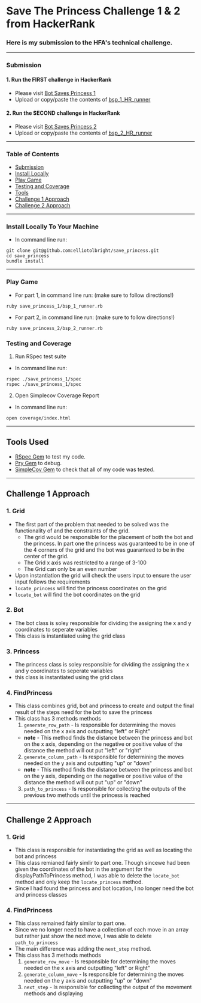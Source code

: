 # Save The Princess Challenge 1 & 2 from HackerRank
### Here is my submission to the HFA's technical challenge.

---
### Submission
#### 1. Run the **FIRST** challenge in HackerRank
  * Please visit [Bot Saves Princess 1](https://www.hackerrank.com/challenges/saveprincess/problem)
  * Upload or copy/paste the contents of [bsp_1_HR_runner](https://github.com/ElliotOlbright/save_princess/blob/main/bsp_1_HR_runner.rb)

#### 2. Run the **SECOND** challenge in HackerRank
  * Please visit [Bot Saves Princess 2](https://www.hackerrank.com/challenges/saveprincess2)
  * Upload or copy/paste the contents of [bsp_2_HR_runner](https://github.com/ElliotOlbright/save_princess/blob/main/bsp_2_HR_runner.rb)
---

### Table of Contents
- [Submission](#submission)
- [Install Locally](#install-locally-to-your-machine)
- [Play Game](#play-game)
- [Testing and Coverage](#testing-and-coverage)
- [Tools](#tools-used)
- [Challenge 1 Approach](#challenge-1-approach)
- [Challenge 2 Approach](#challenge-2-approach)

---

### Install Locally To Your Machine
  * In command line run:
```
git clone git@github.com:elliotolbright/save_princess.git
cd save_princess
bundle install
```
---
### Play Game
  * For part 1, in command line run: (make sure to follow directions!)
```
ruby save_princess_1/bsp_1_runner.rb
```
  * For part 2, in command line run: (make sure to follow directions!)
```
ruby save_princess_2/bsp_2_runner.rb
```


### Testing and Coverage
1. Run RSpec test suite
  * In command line run:
```
rspec ./save_princess_1/spec
rspec ./save_princess_1/spec
```
2. Open Simplecov Coverage Report 
  * In command line run:
```
open coverage/index.html
```
---

## Tools Used

- [RSpec Gem](https://rspec.info/) to test my code.
- [Pry Gem](https://github.com/pry/pry) to debug.
- [SimpleCov Gem](https://github.com/simplecov-ruby/simplecov) to check that all of my code was tested.

---

## Challenge 1 Approach
### 1. Grid
  * The first part of the problem that needed to be solved was the functionality of and the constraints of the grid. 
    * The grid would be responsible for the placement of both the bot and the princess. In part one the princess was guaranteed to be in one of the 4 corners of the grid and the bot was guaranteed to be in the center of the grid. 
    * The Grid x axis was restricted to a range of 3-100
    * The Grid can only be an even number
  * Upon instantiation the grid will check the users input to ensure the user input follows the requirements
  * `locate_princess` will find the princess coordinates on the grid
  * `locate_bot` will find the bot coordinates on the grid

### 2. Bot
  * The bot class is soley responsible for dividing the assigning the x and y coordinates to seperate variables
  * This class is instantiated using the grid class

### 3. Princess
  * The princess class is soley responsible for dividing the assigning the x and y coordinates to seperate variables
  * this class is instantiated using the grid class

### 4. FindPrincess
  * This class combines grid, bot and princess to create and output the final result of the steps need for the bot to save the princess
  * This class has 3 methods methods 
    1. `generate_row_path` - Is responsible for determining the moves needed on the x axis and outputting "left" or Right"
      * **note** - This method finds the distance between the princess and bot on the x axis, depending on the negative or positive value of the distance the method will out put "left" or "right"
    2. `generate_column_path` -  Is responsible for determining the moves needed on the y axis and outputting "up" or "down"
      * **note** - This method finds the distance between the princess and bot on the y axis, depending on the negative or positive value of the distance the method will out put "up" or "down"
    3. `path_to_princess` - Is responsible for collecting the outputs of the previous two methods until the princess is reached

---

## Challenge 2 Approach

### 1. Grid
  * This class is responsible for instantiating the grid as well as locating the bot and princess
  * This class remianed fairly simlir to part one. Though sincewe had been given the coordinates of the bot in the argument for the displayPathToPrincess method, I was able to delete the `locate_bot` method and only keep the `locate_princess` method.
  * Since I had found the princess and bot location, I no longer need the bot and princess classes

### 4. FindPrincess
  * This class remained fairly similar to part one.
  * Since we no longer need to have a collection of each move in an array but rather just show the next move, I was able to delete `path_to_princess`
  * The main difference was adding the `next_step` method.
  * This class has 3 methods methods 
    1. `generate_row_move` - Is responsible for determining the moves needed on the x axis and outputting "left" or Right"
    2. `generate_column_move` -  Is responsible for determining the moves needed on the y axis and outputting "up" or "down"
    3. `next_step` - Is responsible for collecting the output of the movement methods and displaying




